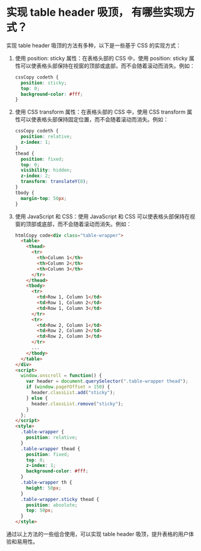 # 实现 table header 吸顶， 有哪些实现方式？

实现 table header 吸顶的方法有多种，以下是一些基于 CSS 的实现方式：

1. 使用 position: sticky 属性：在表格头部的 CSS 中，使用 position: sticky 属性可以使表格头部保持在视窗的顶部或底部，而不会随着滚动而消失。例如：

   ```css
   cssCopy codeth {
     position: sticky;
     top: 0;
     background-color: #fff;
   }
   ```

2. 使用 CSS transform 属性：在表格头部的 CSS 中，使用 CSS transform 属性可以使表格头部保持固定位置，而不会随着滚动而消失。例如：

   ```css
   cssCopy codeth {
     position: relative;
     z-index: 1;
   }
   thead {
     position: fixed;
     top: 0;
     visibility: hidden;
     z-index: 2;
     transform: translateY(0);
   }
   tbody {
     margin-top: 50px;
   }
   ```

3. 使用 JavaScript 和 CSS：使用 JavaScript 和 CSS 可以使表格头部保持在视窗的顶部或底部，而不会随着滚动而消失。例如：

   ```html
   htmlCopy code<div class="table-wrapper">
     <table>
       <thead>
         <tr>
           <th>Column 1</th>
           <th>Column 2</th>
           <th>Column 3</th>
         </tr>
       </thead>
       <tbody>
         <tr>
           <td>Row 1, Column 1</td>
           <td>Row 1, Column 2</td>
           <td>Row 1, Column 3</td>
         </tr>
         <tr>
           <td>Row 2, Column 1</td>
           <td>Row 2, Column 2</td>
           <td>Row 2, Column 3</td>
         </tr>
         ...
       </tbody>
     </table>
   </div>
   <script>
     window.onscroll = function() {
       var header = document.querySelector(".table-wrapper thead");
       if (window.pageYOffset > 150) {
         header.classList.add("sticky");
       } else {
         header.classList.remove("sticky");
       }
     };
   </script>
   <style>
     .table-wrapper {
       position: relative;
     }
     .table-wrapper thead {
       position: fixed;
       top: 0;
       z-index: 1;
       background-color: #fff;
     }
     .table-wrapper th {
       height: 50px;
     }
     .table-wrapper.sticky thead {
       position: absolute;
       top: 50px;
     }
   </style>
   ```

通过以上方法的一些组合使用，可以实现 table header 吸顶，提升表格的用户体验和易用性。